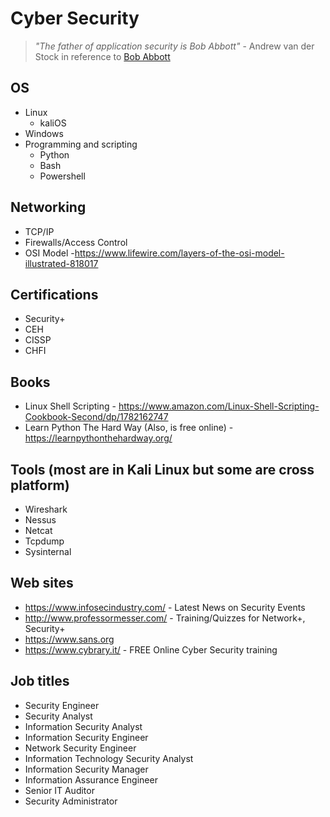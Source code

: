# Cyber Security

>*"The father of application security is Bob Abbott"*  - Andrew van der Stock in reference to [Bob Abbott](https://www.acsac.org/acsa/memoriam/abbott.pdf) 

## OS
  - Linux
    - kaliOS
  - Windows
- Programming and scripting
  - Python
  - Bash
  - Powershell
## Networking
  - TCP/IP
  - Firewalls/Access Control
  - OSI Model -https://www.lifewire.com/layers-of-the-osi-model-illustrated-818017
## Certifications
  - Security+
  - CEH
  - CISSP
  - CHFI
## Books
  - Linux Shell Scripting - https://www.amazon.com/Linux-Shell-Scripting-Cookbook-Second/dp/1782162747
  - Learn Python The Hard Way (Also, is free online) - https://learnpythonthehardway.org/
## Tools (most are in Kali Linux but some are cross platform)
  - Wireshark
  - Nessus
  - Netcat
  - Tcpdump
  - Sysinternal
## Web sites
  - https://www.infosecindustry.com/ - Latest News on Security Events
  - http://www.professormesser.com/ - Training/Quizzes for Network+, Security+
  - https://www.sans.org
  - https://www.cybrary.it/ - FREE Online Cyber Security training
## Job titles
  - Security Engineer
  - Security Analyst
  - Information Security Analyst
  - Information Security Engineer
  - Network Security Engineer
  - Information Technology Security Analyst
  - Information Security Manager
  - Information Assurance Engineer
  - Senior IT Auditor
  - Security Administrator

